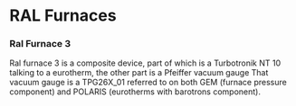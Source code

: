 # RAL Furnaces

### Ral Furnace 3

Ral furnace 3 is a composite device, part of which is a Turbotronik NT 10 talking to a eurotherm, the other part is a Pfeiffer vacuum gauge
That vacuum gauge is a TPG26X_01 referred to on both GEM (furnace pressure component) and POLARIS (eurotherms with barotrons component).


